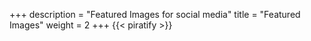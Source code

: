 +++
description = "Featured Images for social media"
title = "Featured Images"
weight = 2
+++
{{< piratify >}}